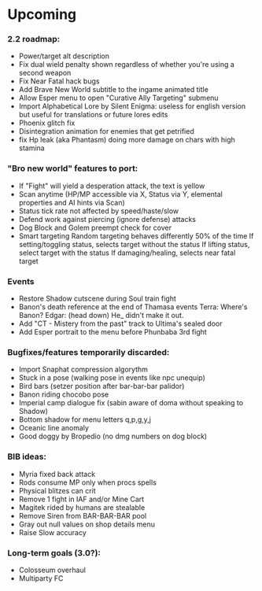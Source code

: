 # Upcoming

### 2.2 roadmap:
- Power/target alt description 
- Fix dual wield penalty shown regardless of whether you're using a second weapon
- Fix Near Fatal hack bugs
- Add Brave New World subtitle to the ingame animated title
- Allow Esper menu to open "Curative Ally Targeting" submenu
- Import Alphabetical Lore by Silent Enigma: useless for english version but useful for translations or future lores edits
- Phoenix glitch fix
- Disintegration animation for enemies that get petrified
- fix Hp leak (aka Phantasm) doing more damage on chars with high stamina

### "Bro new world" features to port:
- If "Fight" will yield a desperation attack, the text is yellow 
- Scan anytime (HP/MP accessible via X, Status via Y, elemental properties and AI hints via Scan)
- Status tick rate not affected by speed/haste/slow
- Defend work against piercing (ignore defense) attacks
- Dog Block and Golem preempt check for cover
- Smart targeting
	Random targeting behaves differently 50% of the time
	If setting/toggling status, selects target without the status
	If lifting status, select target with the status
	If damaging/healing, selects near fatal target

### Events
- Restore Shadow cutscene during Soul train fight
- Banon's death reference at the end of Thamasa events 
	Terra: Where's Banon?
	Edgar: (head down) He_<D> didn't make it out.
- Add "CT - Mistery from the past" track to Ultima's sealed door
- Add Esper portrait to the menu before Phunbaba 3rd fight

### Bugfixes/features temporarily discarded:
- Import Snaphat compression algorythm
- Stuck in a pose (walking pose in events like npc unequip)
- Bird bars (setzer position after bar-bar-bar palidor)
- Banon riding chocobo pose 
- Imperial camp dialogue fix (sabin aware of doma without speaking to Shadow)
- Bottom shadow for menu letters q,p,g,y,j
- Oceanic line anomaly
- Good doggy by Bropedio (no dmg numbers on dog block)

### BIB ideas:
- Myria fixed back attack
- Rods consume MP only when procs spells
- Physical blitzes can crit
- Remove 1 fight in IAF and/or Mine Cart
- Magitek rided by humans are stealable
- Remove Siren from BAR-BAR-BAR pool
- Gray out null values on shop details menu
- Raise Slow accuracy

### Long-term goals (3.0?):
- Colosseum overhaul
- Multiparty FC
